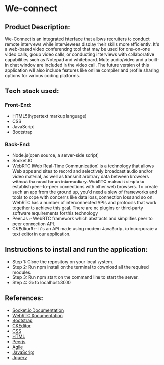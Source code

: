 # We-connect
## Product Description:

We-Connect is an integrated interface that allows recruiters to conduct remote interviews while interviewees display their skills more efficiently.
It's a web-based video conferencing tool that may be used for one-on-one video calls, group video calls, or conducting interviews with collaborative capabilities such as Notepad and whiteboard. Mute audio/video and a built-in chat window are included in the video call.
The future version of this application will also include features like online compiler and profile sharing options for various coding platforms.

## Tech stack used:

### Front-End:
- HTML5(hypertext markup language) 
- CSS
- JavaScript
- Bootstrap 
### Back-End:
- Node.js(open source, a server-side script) 
- Socket.IO 
- WebRTC (Web Real-Time Communication) is a technology that allows Web apps and sites to record and selectively broadcast audio and/or video material, as well as transmit arbitrary data between browsers without the need for an intermediary.
  WebRTC makes it simple to establish peer-to-peer connections with other web browsers. To create such an app from the ground up, you'd need a slew of frameworks and tools to cope with concerns like data loss, connection loss and so on. WebRTC has a number of interconnected APIs and protocols that work together to achieve this goal. There are no plugins or third-party software requirements for this technology. 
- Peer.Js :- WebRTC framework which abstracts and simplifies peer to peer connection API.
- CKEditor5 :- It's an API made using modern JavaScript to incorporate a text editor in our application.

## Instructions to install and run the application:
- Step 1: Clone the repository on your local system.
- Step 2: Run npm install on the terminal to download all the required modules.
- Step 3: Run npm start on the command line to start the server.
- Step 4: Go to localhost:3000

## References:
- [Socket.io Documentation](https://socket.io/docs/v4/)
- [WebRTC Documentation](https://webrtc.org/getting-started/overview)
- [Bootstrap](https://getbootstrap.com/docs/5.1/getting-started/introduction/)
- [CKEditor](https://ckeditor.com/ckeditor-4/)
- [CSS](https://developer.mozilla.org/en-US/docs/Web/CSS)
- [HTML](https://developer.mozilla.org/en-US/docs/Web/HTML)
- [Peerjs](https://peerjs.com/docs/)
- [Agile](https://www.atlassian.com/agile/scrum/sprints)
- [JavaScript](https://developer.mozilla.org/en-US/docs/Web/JavaScript)
- [Jquery](https://releases.jquery.com/) 





